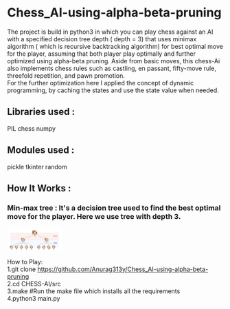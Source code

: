 # Chess_AI-using-alpha-beta-pruning

The project is build in python3 in which you can play chess against an AI with a specified decision tree depth ( depth = 3) that uses minimax algorithm ( which is recursive backtracking algorithm) for best optimal move for the player, assuming that both player play optimally and further optimized using alpha-beta pruning. Aside from basic moves, this chess-Ai also implements chess rules such as castling, en passant, fifty-move rule, threefold repetition, and pawn promotion.<br/> 
   For the further optimization here I applied the concept of dynamic programming, by caching the states and use the state value when needed.

## Libraries used :
   PIL
   chess
   numpy
   
## Modules used :
   pickle
   tkinter
   random
   
## How It Works :
   ### Min-max tree : It's a decision tree used to find the best optimal move for the player. Here we use tree with depth 3.<br/>
   <img src="https://github.com/Anurag313y/Chess_AI-using-alpha-beta-pruning/blob/master/img/Decision%20Tree.png" width="128"/>


   
How to Play:<br/>
    1.git clone https://github.com/Anurag313y/Chess_AI-using-alpha-beta-pruning<br/>
    2.cd CHESS-AI/src<br/>
    3.make    #Run the make file which installs all the requirements<br/>
    4.python3 main.py<br/>
